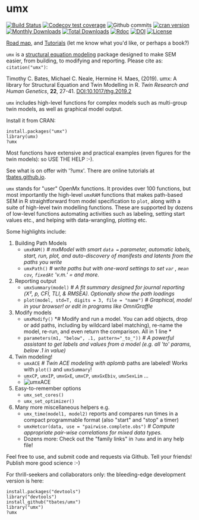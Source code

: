 # umx

[![Build Status](https://travis-ci.org/tbates/umx.svg?branch=master)](https://travis-ci.org/tbates/umx)
[![Codecov test coverage](https://codecov.io/gh/tbates/umx/branch/master/graph/badge.svg)](https://codecov.io/gh/tbates/umx?branch=master)
![Github commits](https://img.shields.io/github/commits-since/tbates/umx/latest.svg?colorB=green)
[![cran version](http://www.r-pkg.org/badges/version/umx)](https://cran.r-project.org/package=umx)
[![Monthly Downloads](http://cranlogs.r-pkg.org/badges/umx)](http://cranlogs.r-pkg.org/badges/umx)
[![Total Downloads](http://cranlogs.r-pkg.org/badges/grand-total/umx)](http://cranlogs.r-pkg.org/badges/grand-total/umx)
[![Rdoc](http://www.rdocumentation.org/badges/version/umx)](http://www.rdocumentation.org/packages/umx)
[![DOI](https://img.shields.io/badge/doi-10.1017/thg.2019.2-yellow.svg?style=flat)](https://doi.org/10.1017/thg.2019.2)
[![License](https://img.shields.io/cran/l/umx.svg)](https://cran.r-project.org/package=umx)

[Road map](https://github.com/tbates/umx/labels/enhancement), and [Tutorials](https://tbates.github.io) (let me know what you'd like, or perhaps a book?)

`umx` is a [structural equation modeling](https://en.wikipedia.org/wiki/Structural_equation_modeling) package designed to make SEM easier, from building, to modifying and reporting. Please cite as: `citation("umx")`:

Timothy C. Bates, Michael C. Neale, Hermine H. Maes, (2019). umx: A library for Structural Equation and Twin Modelling in R. *Twin Research and Human Genetics*, **22**, 27-41. [DOI:10.1017/thg.2019.2](https://doi.org/10.1017/thg.2019.2)

`umx` includes high-level functions for complex models such as multi-group twin models, as well as graphical model output.

Install it from CRAN:

```splus
install.packages("umx")
library(umx)
?umx
```

Most functions have extensive and practical examples (even figures for the twin models): so USE THE HELP :-).

See what is on offer with '?umx'. There are online tutorials at  [tbates.github.io](http://tbates.github.io).

`umx` stands for "user" OpenMx functions. It provides over 100 functions, but most importantly the high-level `umxRAM` functions that makes path-based SEM in R straightforward from model specification to `plot`, along with a suite of high-level twin modelling functions. These are supported by dozens of low-level functions automating activities such as labeling, setting start values etc., and helping with data-wrangling, plotting etc.

Some highlights include:

1. Building Path Models
	* `umxRAM()` *# mxModel with smart `data =` parameter, automatic labels, start, run, plot, and auto-discovery of manifests and latents from the paths you write*
	* `umxPath()` *# write paths but with one-word settings to set `var` , `mean` `cov`, `fixedAt` 'v.m.' = and more.*
2. Reporting output
	* `umxSummary(model)` # *A fit summary designed for journal reporting (Χ², p, CFI, TLI, & RMSEA). Optionally show the path loadings*
	* `plot(model, std=T, digits = 3, file = "name")` # *Graphical, model in your browser! or edit in programs like OmniGraffle*
3. Modify models
	* `umxModify()` *# Modify and run a model. You can add objects, drop or add paths, including by wildcard label matching), re-name the model, re-run, and even return the comparison. All in 1 line *
	* `parameters(m1, "below", .1, pattern="_to_"))` *# A powerful assistant to get labels and values from a model (e.g. all 'to' params, below .1 in value)*
4. Twin modeling!
	* `umxACE` *# Twin ACE modeling with aplomb* paths are labeled! Works with `plot()` and `umxSummary`!
	* `umxCP`, `umxIP`, `umxGxE`, `umxCP`, `umxGxEbiv`, `umxSexLim`  …
	* ![umxACE](https://github.com/tbates/umx/blob/master/man/figures/ACEunivariate.png)
5. Easy-to-remember options
	* `umx_set_cores()`
	* `umx_set_optimizer()`
6. Many more miscellaneous helpers e.g.
	* `umx_time(model1, model2)` reports and compares run times in a compact programmable format (also "start" and "stop" a timer)
	* `umxHetcor(data, use = "pairwise.complete.obs")` *# Compute appropriate pair-wise correlations for mixed data types.*
	* Dozens more: Check out the "family links" in `?umx` and in any help file!

Feel free to use, and submit code and requests via Github. Tell your friends! Publish more good science :-)


For thrill-seekers and collaborators only: the bleeding-edge development version is here:

```splus
install.packages("devtools")
library("devtools")
install_github("tbates/umx")
library("umx")
?umx
```
